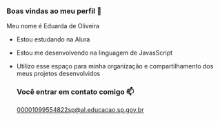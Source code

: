 ### Boas vindas ao meu perfil 💙

Meu nome é Eduarda de Oliveira

- Estou estudando na Alura
- Estou me desenvolvendo na linguagem de JavasScript
- Utilizo esse espaço para  minha organização e compartilhamento dos meus projetos desenvolvidos

  ### Você entrar em contato comigo 📫

  00001099554822sp@al.educacao.sp.gov.br


